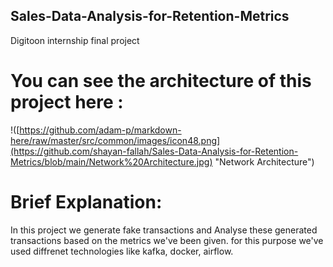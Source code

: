 ## Sales-Data-Analysis-for-Retention-Metrics
Digitoon internship final project

# You can see the architecture of this project here :
!([https://github.com/adam-p/markdown-here/raw/master/src/common/images/icon48.png](https://github.com/shayan-fallah/Sales-Data-Analysis-for-Retention-Metrics/blob/main/Network%20Architecture.jpg) "Network Architecture")

# Brief Explanation:
In this project we generate fake transactions and Analyse these generated transactions based on the metrics we've been given.
for this purpose we've used diffrenet technologies like kafka, docker, airflow.





